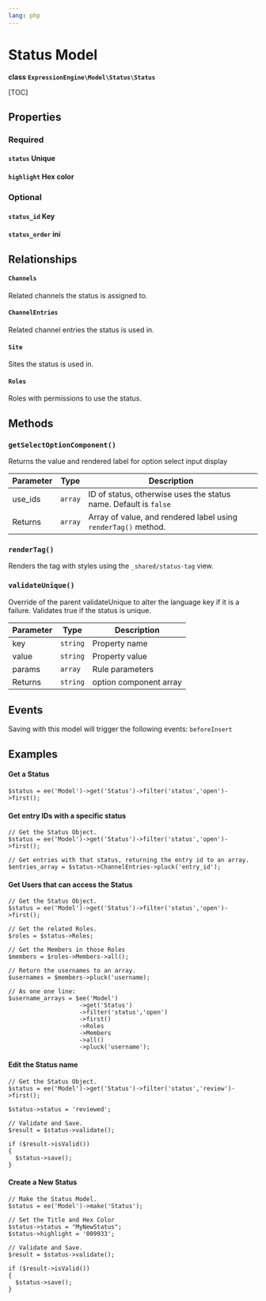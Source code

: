 ```yaml
---
lang: php
---
```


<!--
    This source file is part of the open source project
    ExpressionEngine User Guide (https://github.com/ExpressionEngine/ExpressionEngine-User-Guide)

    @link      https://expressionengine.com/
    @copyright Copyright (c) 2003-2021, Packet Tide, LLC (https://packettide.com)
    @license   https://expressionengine.com/license Licensed under Apache License, Version 2.0
-->

# Status Model

**class `ExpressionEngine\Model\Status\Status`**

[TOC]

## Properties

### Required
#### `status` Unique
#### `highlight` Hex color

### Optional
#### `status_id` Key
#### `status_order` ini

## Relationships

#### `Channels`
Related channels the status is assigned to.

#### `ChannelEntries`
Related channel entries the status is used in.

#### `Site`
Sites the status is used in.

#### `Roles`
Roles with permissions to use the status.


## Methods

### `getSelectOptionComponent()`

Returns the value and rendered label for option select input display

| Parameter | Type         | Description                                   |
| --------- | ------------ | --------------------------------------------- |
| use_ids   | `array` | ID of status, otherwise uses the status name.  Default is `false` |
| Returns   | `array` | Array of value, and rendered label using `renderTag()` method.|

### `renderTag()`

Renders the tag with styles using the `_shared/status-tag` view.

### `validateUnique()`

Override of the parent validateUnique to alter the language key if it is a failure.  Validates true if the status is unique.

| Parameter | Type         | Description                                   |
| --------- | ------------ | --------------------------------------------- |
| key   | `string` | Property name |
| value   | `string` | Property value |
| params   | `array` | Rule parameters |
| Returns   | `string` | option component array |


## Events
Saving with this model will trigger the following events:
`beforeInsert`

## Examples

#### Get a Status
```
$status = ee('Model')->get('Status')->filter('status','open')->first();
```

#### Get entry IDs with a specific status
```
// Get the Status Object.
$status = ee('Model')->get('Status')->filter('status','open')->first();

// Get entries with that status, returning the entry id to an array.
$entries_array = $status->ChannelEntries->pluck('entry_id');
```

#### Get Users that can access the Status
```
// Get the Status Object.
$status = ee('Model')->get('Status')->filter('status','open')->first();

// Get the related Roles.
$roles = $status->Roles;

// Get the Members in those Roles
$members = $roles->Members->all();

// Return the usernames to an array.
$usernames = $members->pluck('username);

// As one one line:
$username_arrays = $ee('Model')
                    ->get('Status')
                    ->filter('status','open')
                    ->first()
                    ->Roles
                    ->Members
                    ->all()
                    ->pluck('username');
```

#### Edit the Status name
```
// Get the Status Object.
$status = ee('Model')->get('Status')->filter('status','review')->first();

$status->status = 'reviewed';

// Validate and Save.
$result = $status->validate();

if ($result->isValid())
{
  $status->save();
}
```


#### Create a New Status
```
// Make the Status Model.
$status = ee('Model')->make('Status');

// Set the Title and Hex Color
$status->status = "MyNewStatus";
$status->highlight = '009933';

// Validate and Save.
$result = $status->validate();

if ($result->isValid())
{
  $status->save();
}
```